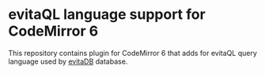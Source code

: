 # evitaQL language support for CodeMirror 6

This repository contains plugin for CodeMirror 6 that adds for evitaQL query language used by [evitaDB](https://evitadb.io/documentation/query/basics)
database.
